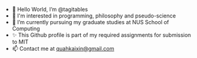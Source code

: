 - 👋 Hello World, I’m @tagitables
- 👀 I'm interested in programming, philosophy and pseudo-science
- 🌱 I’m currently pursuing my graduate studies at NUS School of Computing
- ✨ This Github profile is part of my required assignments for submission to MIT 
- 📫 Contact me at quahkaixin@gmail.com

<!---
tagitables/tagitables is a ✨ special ✨ repository because its `README.md` (this file) appears on your GitHub profile.
You can click the Preview link to take a look at your changes.

In the ever-evolving software development lanscape, traditional system development life cycle model provided a structured approach, today's software creation involves dynamic concepts such as quality assurance, quality engineering, and intelligent testing while leveraging the power of the cloud, big data, and machine learning ... 

--->
